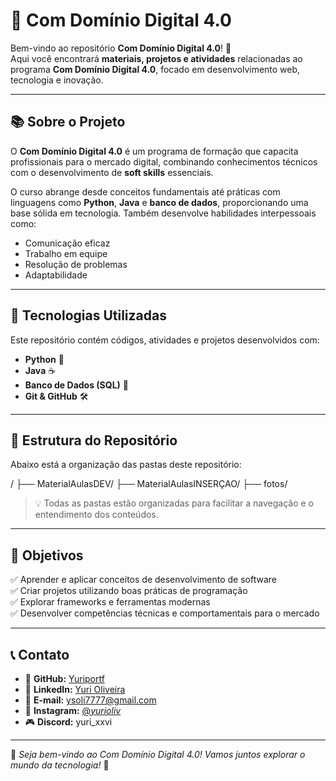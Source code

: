 # 📌 Com Domínio Digital 4.0

Bem-vindo ao repositório **Com Domínio Digital 4.0**! 🚀  
Aqui você encontrará **materiais, projetos e atividades** relacionadas ao programa **Com Domínio Digital 4.0**, focado em desenvolvimento web, tecnologia e inovação.

---

## 📚 Sobre o Projeto

O **Com Domínio Digital 4.0** é um programa de formação que capacita profissionais para o mercado digital, combinando conhecimentos técnicos com o desenvolvimento de **soft skills** essenciais.

O curso abrange desde conceitos fundamentais até práticas com linguagens como **Python**, **Java** e **banco de dados**, proporcionando uma base sólida em tecnologia. Também desenvolve habilidades interpessoais como:

- Comunicação eficaz
- Trabalho em equipe
- Resolução de problemas
- Adaptabilidade

---

## 🚀 Tecnologias Utilizadas

Este repositório contém códigos, atividades e projetos desenvolvidos com:

- **Python** 🐍  
- **Java** ☕  
- **Banco de Dados (SQL)** 💾  
- **Git & GitHub** 🛠️

---

## 📁 Estrutura do Repositório

Abaixo está a organização das pastas deste repositório:


/
├── MaterialAulasDEV/
├── MaterialAulasINSERÇAO/
├── fotos/

> 💡 Todas as pastas estão organizadas para facilitar a navegação e o entendimento dos conteúdos.

---

## 🎯 Objetivos

✅ Aprender e aplicar conceitos de desenvolvimento de software  
✅ Criar projetos utilizando boas práticas de programação  
✅ Explorar frameworks e ferramentas modernas  
✅ Desenvolver competências técnicas e comportamentais para o mercado

---

## 📞 Contato

- 🔗 **GitHub:** [Yuriportf](https://github.com/Yuriportf)  
- 🔗 **LinkedIn:** [Yuri Oliveira](https://www.linkedin.com/in/yuri-oliveira-aqui)  
- 📧 **E-mail:** ysoli7777@gmail.com  
- 📱 **Instagram:** [@_yurioliv_](https://www.instagram.com/_yurioliv_/)  
- 🎮 **Discord:** yuri_xxvi  

---

📢 *Seja bem-vindo ao Com Domínio Digital 4.0! Vamos juntos explorar o mundo da tecnologia!* 🚀


